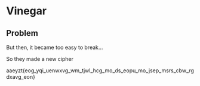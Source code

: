 # Vinegar

## Problem

But then, it became too easy to break...

So they made a new cipher

aaeyzt{eog_yqi_uenwxvg_wm_tjwl_hcg_mo_ds_eopu_mo_jsep_msrs_cbw_rgdxavg_eon}
